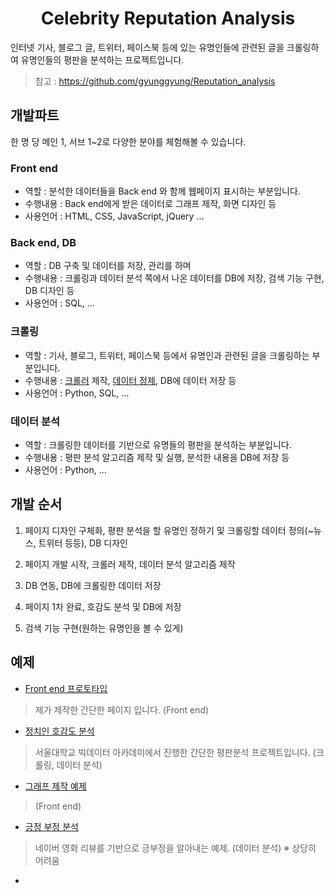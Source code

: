<h1 align="center">Celebrity Reputation Analysis</h1>

인터넷 기사, 블로그 글, 트위터, 페이스북 등에 있는 유명인들에 관련된 글을 크롤링하여 유명인들의 평판을 분석하는 프로젝트입니다.  
> 참고 : https://github.com/gyunggyung/Reputation_analysis

## 개발파트
한 명 당 메인 1, 서브 1~2로 다양한 분야를 체험해볼 수 있습니다.

### Front end
- 역할 : 분석한 데이터들을 Back end 와 함께 웹페이지 표시하는 부분입니다.
- 수행내용 : Back end에게 받은 데이터로 그래프 제작, 화면 디자인 등  
- 사용언어 : HTML, CSS, JavaScript, jQuery ...

### Back end, DB
- 역할 : DB 구축 및 데이터를 저장, 관리를 하며 
- 수행내용 : 크롤링과 데이터 분석 쪽에서 나온 데이터를 DB에 저장, 검색 기능 구현, DB 디자인 등
- 사용언어 : SQL, ...

### 크롤링
- 역할 : 기사, 블로그, 트위터, 페이스북 등에서 유명인과 관련된 글을 크롤링하는 부분입니다.
- 수행내용 : [크롤러](https://ko.wikipedia.org/wiki/%EC%9B%B9_%ED%81%AC%EB%A1%A4%EB%9F%AC) 제작, [데이터 정제](http://opendatahandbook.org/glossary/ko/terms/data-cleaning/), DB에 데이터 저장 등
- 사용언어 : Python, SQL, ...

### 데이터 분석
- 역할 : 크롤링한 데이터를 기반으로 유명들의 평판을 분석하는 부분입니다.
- 수행내용 : 평판 분석 알고리즘 제작 및 실행, 분석한 내용을 DB에 저장 등
- 사용언어 : Python, ...

## 개발 순서
1. 페이지 디자인 구체화, 평판 분석을 할 유명인 정하기 및 크롤링할 데이터 정의(~뉴스, 트위터 등등), DB 디자인

2. 페이지 개발 시작, 크롤러 제작, 데이터 분석 알고리즘 제작

3. DB 연동, DB에 크롤링한 데이터 저장

4. 페이지 1차 완료, 호감도 분석 및 DB에 저장

5. 검색 기능 구현(원하는 유명인을 볼 수 있게)

## 예제

- [Front end 프로토타입](https://github.com/gyunggyung/finger)  
>제가 제작한 간단한 페이지 입니다. (Front end)

- [정치인 호감도 분석](https://github.com/gyunggyung/Reputation_analysis)  
>서울대학교 빅데이터 아카데미에서 진행한 간단한 평판분석 프로젝트입니다. (크롤링, 데이터 분석)

- [그래프 제작 예제](https://www.zingchart.com/)  
>(Front end)

- [긍정 부정 분석](https://www.lucypark.kr/docs/2015-pyconkr/#1)
>네이버 영화 리뷰를 기반으로 긍부정을 알아내는 예제. (데이터 분석)
>※ 상당히 어려움

- 
